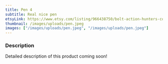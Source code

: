 ```yaml
---
title: Pen 4
subtitle: Real nice pen
etsyLink: https://www.etsy.com/listing/966438750/bolt-action-hunters-collection?click_key=6ecce1b871f115c494d408d7b99a522c0cf48632%3A966438750&click_sum=f3b82b80&ref=shop_home_feat_1&frs=1
thumbnail: /images/uploads/pen.jpeg
images: ["/images/uploads/pen.jpeg", "/images/uploads/pen.jpeg"]
---
```


### Description

Detailed description of this product coming soon!
